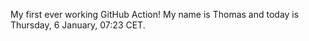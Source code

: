 My first ever working GitHub Action!
My name is Thomas and today is Thursday, 6 January, 07:23 CET. 
